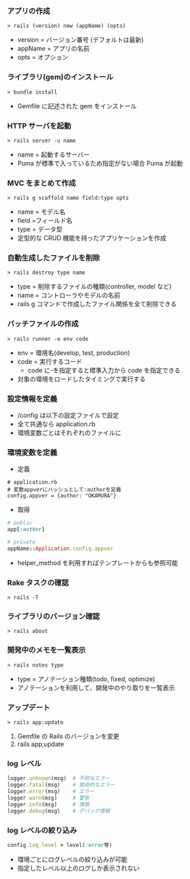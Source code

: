 ### アプリの作成

```
> rails (version) new (appName) (opts)
```

- version = バージョン番号 (デフォルトは最新)
- appName = アプリの名前
- opts = オプション

### ライブラリ(gem)のインストール

```
> bundle install
```

- Gemfile に記述された gem をインストール

### HTTP サーバを起動

```
> rails server -u name
```

- name = 起動するサーバー
- Puma が標準で入っているため指定がない場合 Puma が起動

### MVC をまとめて作成

```
> rails g scaffold name field:type opts
```

- name = モデル名
- field =フィールド名
- type = データ型
- 定型的な CRUD 機能を持ったアプリケーションを作成

### 自動生成したファイルを削除

```
> rails destroy type name
```

- type = 削除するファイルの種類(controller, model など)
- name = コントローラやモデルの名前
- rails g コマンドで作成したファイル関係を全て削除できる

### バッチファイルの作成

```
> rails runner -e env code
```

- env = 環境名(develop, test, production)
- code = 実行するコード
  - code に-を指定すると標準入力から code を指定できる
- 対象の環境をロードしたタイミングで実行する

### 設定情報を定義

- /config は以下の設定ファイルで設定
- 全て共通なら application.rb
- 環境変数ごとはそれぞれのファイルに

### 環境変数を定義

- 定義

```
# application.rb
# 変数appverにハッシュとして:authorを定義
config.appver = {author: "OKAMURA"}
```

- 取得

```ruby
# public
app[:author]

# private
appName::Application.config.appver
```

- helper_method を利用すればテンプレートからも参照可能

### Rake タスクの確認

```
> rails -T
```

### ライブラリのバージョン確認

```
> rails about
```

### 開発中のメモを一覧表示

```
> rails notes type
```

- type = アノテーション種類(todo, fixed, optimize)
- アノテーションを利用して、開発中のやり取りを一覧表示

### アップデート

```
> rails app:update
```

1. Gemfile の Rails のバージョンを変更
2. rails app;update

### log レベル

```ruby
logger.unknown(msg)  # 不明なエラー
logger.fatal(msg)    # 致命的なエラー
logger.error(msg)    # エラー
logger.warn(msg)     # 警告
logger.info(msg)     # 情報
logger.debug(msg)    # デバッグ情報
```

### log レベルの絞り込み

```ruby
config.log_level = level(:error等)
```

- 環境ごとにログレベルの絞り込みが可能
- 指定したレベル以上のログしか表示されない
